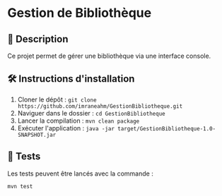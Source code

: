 # Gestion de Bibliothèque

## 📘 Description
Ce projet permet de gérer une bibliothèque via une interface console.

## 🛠️ Instructions d'installation
1. Cloner le dépôt : `git clone https://github.com/imraneahm/GestionBibliotheque.git`
2. Naviguer dans le dossier : `cd GestionBibliotheque`
3. Lancer la compilation : `mvn clean package`
4. Exécuter l'application : `java -jar target/GestionBibliotheque-1.0-SNAPSHOT.jar`

## 🧪 Tests
Les tests peuvent être lancés avec la commande :
```bash
mvn test
